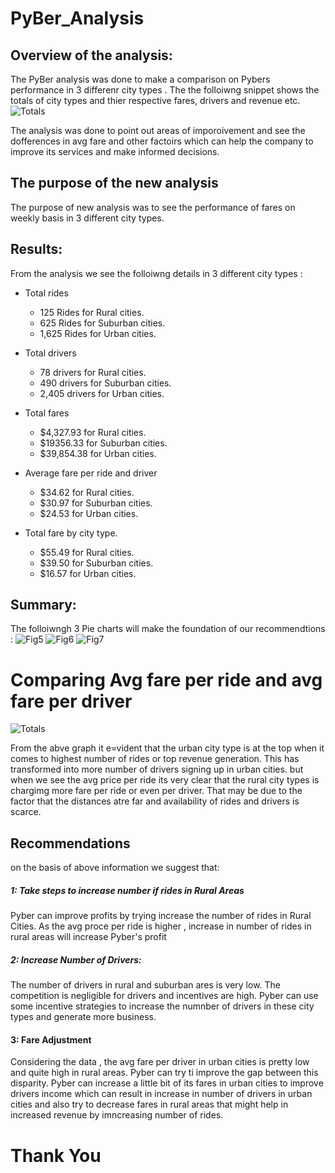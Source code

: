 # PyBer_Analysis

## Overview of the analysis:
The PyBer analysis was done to make a comparison on Pybers performance in 3 differenr city types . The the folloiwng snippet shows the totals of city types and thier respective fares, drivers and revenue etc.
![Totals](https://user-images.githubusercontent.com/93050682/144723917-5ba8aa0a-193b-4c38-8f90-8449efabd5b0.PNG)

The analysis was done to point out areas of imporoivement and see the dofferences in avg fare and other factoirs which can help the company to improve its services and make informed decisions.

## The purpose of the new analysis
The purpose of new analysis was to see the performance of fares on weekly basis in 3 different city types.

## Results:
From the analysis we see the folloiwng details in 3 different city types :

* Total rides
   * 125 Rides for Rural cities.
   * 625 Rides for Suburban cities.
   * 1,625 Rides for Urban cities.
    
* Total drivers
  * 78 drivers for Rural cities.
  * 490 drivers for Suburban cities.
  * 2,405 drivers for Urban cities.
  
* Total fares
  * $4,327.93 for Rural cities.
  * $19356.33 for Suburban cities.
  * $39,854.38 for Urban cities.
  
* Average fare per ride and driver
  * $34.62 for Rural cities.
  * $30.97 for Suburban cities.
  * $24.53 for Urban cities.
  
* Total fare by city type. 
  * $55.49 for Rural cities.
  * $39.50 for Suburban cities.
  * $16.57 for Urban cities.

## Summary:
The folloiwngh 3 Pie charts will make the foundation of our recommendtions : 
![Fig5](https://user-images.githubusercontent.com/93050682/144723793-ed455669-ae20-4364-aaf7-ca408522ed06.png)
![Fig6](https://user-images.githubusercontent.com/93050682/144723845-db33643a-2ce8-4430-8d03-3f30736a49e2.png)
![Fig7](https://user-images.githubusercontent.com/93050682/144723863-b4f1dbcc-92af-40c6-9341-3435623dbba7.png)

# Comparing Avg fare per ride and avg fare per driver 
![Totals](https://user-images.githubusercontent.com/93050682/144723913-a3048dc5-5cad-4141-93a2-5865309e6e8f.PNG)

From the abve graph it e=vident that the urban city type is at the top when it comes to highest number of rides or top revenue generation. This has transformed into more number of drivers signing up in urban cities. but when we see the avg price per ride its very clear that the rural city types is chargimg more fare per ride or even per driver. That may be due to the factor that the distances atre far and availability of rides and drivers is scarce.

## Recommendations
on the basis of above information we suggest that:
##### 1: Take steps to increase number if rides in Rural Areas
Pyber can improve profits by trying increase the number of rides in Rural Cities. As the avg proce per ride is higher , increase in number of rides in rural areas will increase Pyber's profit
##### 2: Increase Number of Drivers:
The number of drivers in rural and suburban ares is very low. The competition is negligible for drivers and incentives are high. Pyber can use some incentive strategies to increase the numnber of drivers in these city types and generate more business.
#### 3: Fare Adjustment 
Considering the data , the avg fare per driver in urban cities is pretty low and quite high in rural areas. Pyber can try ti improve the gap between this disparity. Pyber can increase a little bit of its fares in urban cities to improve drivers income which can result in increase in number of drivers in urban cities and also try to decrease fares in rural areas that might help in increased revenue by imncreasing number of rides. 

# Thank You


